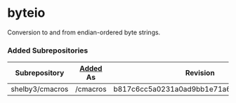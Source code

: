 # byteio

Conversion to and from endian-ordered byte strings.

### Added Subrepositories

 Subrepository  | [Added] As |                Revision
----------------|------------|-----------------------------------------
shelby3/cmacros | /cmacros   | b817c6cc5a0231a0ad9bb1e71a69a15df05e4d80

[Added]: https://gist.github.com/shelby3/f69c969ecaa3ecfbe579#subrepositories
